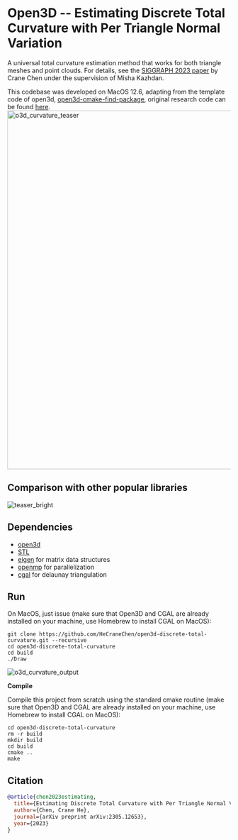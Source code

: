 # Open3D -- Estimating Discrete Total Curvature with Per Triangle Normal Variation

A universal total curvature estimation method that works for both triangle meshes and point clouds. For details, see the [SIGGRAPH 2023 paper](https://arxiv.org/abs/2305.12653) by Crane Chen under the supervision of Misha Kazhdan.

This codebase was developed on MacOS 12.6, adapting from the template code of open3d, [open3d-cmake-find-package](https://github.com/isl-org/open3d-cmake-find-package.git), original research code can be found [here](https://github.com/HeCraneChen/total-curvature-estimation.git).
<img width="809" alt="o3d_curvature_teaser" src="https://github.com/HeCraneChen/open3d-discrete-total-curvature/assets/33951209/3297f9f8-9811-42de-8650-41397a10d3cc">

## Comparison with other popular libraries
![teaser_bright](https://user-images.githubusercontent.com/33951209/229387054-371fa8e9-1ef2-4552-81e3-af6927ee99dc.png)

## Dependencies

- [open3d](https://github.com/isl-org/Open3D.git)
- [STL](https://www.geeksforgeeks.org/the-c-standard-template-library-stl/)
- [eigen](https://eigen.tuxfamily.org/index.php?title=Main_Page) for matrix data structures
- [openmp](http://polyscope.run/) for parallelization
- [cgal](https://www.cgal.org/) for delaunay triangulation


## Run

On MacOS, just issue (make sure that Open3D and CGAL are already installed on your machine, use Homebrew to install CGAL on MacOS):

    git clone https://github.com/HeCraneChen/open3d-discrete-total-curvature.git --recursive
    cd open3d-discrete-total-curvature
    cd build
    ./Draw
    

![o3d_curvature_output](https://github.com/HeCraneChen/open3d-discrete-total-curvature/assets/33951209/81265c20-8aa2-454f-aa6f-52f2c68af776)


**Compile**

Compile this project from scratch using the standard cmake routine (make sure that Open3D and CGAL are already installed on your machine, use Homebrew to install CGAL on MacOS):

    cd open3d-discrete-total-curvature
    rm -r build
    mkdir build
    cd build
    cmake ..
    make

## Citation

```bibtex
@article{chen2023estimating,
  title={Estimating Discrete Total Curvature with Per Triangle Normal Variation},
  author={Chen, Crane He},
  journal={arXiv preprint arXiv:2305.12653},
  year={2023}
}
```

